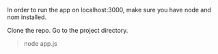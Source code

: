 In order to run the app on localhost:3000, make sure you have node and nom installed.

Clone the repo.
Go to the project directory.

>node app.js  
